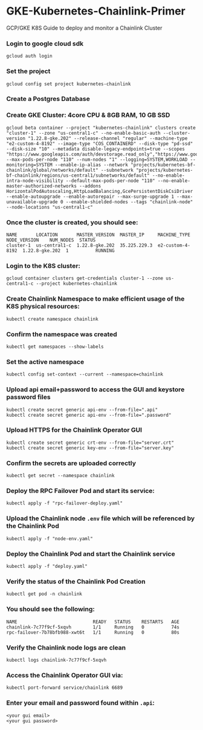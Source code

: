 # GKE-Kubernetes-Chainlink-Primer
GCP/GKE K8S Guide to deploy and monitor a Chainlink Cluster

### Login to google cloud sdk
```
gcloud auth login
```

### Set the project
```
gcloud config set project kubernetes-chainlink
```

### Create a Postgres Database

### Create GKE Cluster: 4core CPU & 8GB RAM, 10 GB SSD
```
gcloud beta container --project "kubernetes-chainlink" clusters create "cluster-1" --zone "us-central1-c" --no-enable-basic-auth --cluster-version "1.22.8-gke.202" --release-channel "regular" --machine-type "e2-custom-4-8192" --image-type "COS_CONTAINERD" --disk-type "pd-ssd" --disk-size "10" --metadata disable-legacy-endpoints=true --scopes "https://www.googleapis.com/auth/devstorage.read_only","https://www.googleapis.com/auth/logging.write","https://www.googleapis.com/auth/monitoring","https://www.googleapis.com/auth/servicecontrol","https://www.googleapis.com/auth/service.management.readonly","https://www.googleapis.com/auth/trace.append" --max-pods-per-node "110" --num-nodes "1" --logging=SYSTEM,WORKLOAD --monitoring=SYSTEM --enable-ip-alias --network "projects/kubernetes-bf-chainlink/global/networks/default" --subnetwork "projects/kubernetes-bf-chainlink/regions/us-central1/subnetworks/default" --no-enable-intra-node-visibility --default-max-pods-per-node "110" --no-enable-master-authorized-networks --addons HorizontalPodAutoscaling,HttpLoadBalancing,GcePersistentDiskCsiDriver --enable-autoupgrade --enable-autorepair --max-surge-upgrade 1 --max-unavailable-upgrade 0 --enable-shielded-nodes --tags "chainlink-node" --node-locations "us-central1-c"
```

### Once the cluster is created, you should see:
```
NAME       LOCATION       MASTER_VERSION  MASTER_IP     MACHINE_TYPE      NODE_VERSION    NUM_NODES  STATUS
cluster-1  us-central1-c  1.22.8-gke.202  35.225.229.3  e2-custom-4-8192  1.22.8-gke.202  1          RUNNING
```

### Login to the K8S cluster:
```
gcloud container clusters get-credentials cluster-1 --zone us-central1-c --project kubernetes-chainlink
```

### Create Chainlink Namespace to make efficient usage of the K8S physical resources:
```
kubectl create namespace chainlink
```

### Confirm the namespace was created
```
kubectl get namespaces --show-labels
```

### Set the active namespace
```
kubectl config set-context --current --namespace=chainlink
```

### Upload api email+password to access the GUI and keystore password files
```
kubectl create secret generic api-env --from-file=".api"
kubectl create secret generic api-env --from-file=".password"
```

### Upload HTTPS for the Chainlink Operator GUI
```
kubectl create secret generic crt-env --from-file="server.crt"
kubectl create secret generic key-env --from-file="server.key"
```

### Confirm the secrets are uploaded correctly
```
kubectl get secret --namespace chainlink
```

### Deploy the RPC Failover Pod and start its service:
```
kubectl apply -f "rpc-failover-deploy.yaml"
```

### Upload the Chainlink node `.env` file which will be referenced by the Chainlink Pod
```
kubectl apply -f "node-env.yaml"
```

### Deploy the Chainlink Pod and start the Chainlink service
```
kubectl apply -f "deploy.yaml"
```

### Verify the status of the Chainlink Pod Creation
```
kubectl get pod -n chainlink
```
### You should see the following:
```
NAME                            READY   STATUS    RESTARTS   AGE
chainlink-7c77f9cf-5xqvh        1/1     Running   0          74s
rpc-failover-7b78bfb988-xwt6t   1/1     Running   0          80s
```

### Verify the Chainlink node logs are clean
```
kubectl logs chainlink-7c77f9cf-5xqvh
```

### Access the Chainlink Operator GUI via:
```
kubectl port-forward service/chainlink 6689
```
### Enter your email and password found within `.api`:
```
<your gui email>
<your gui password>
```
